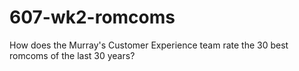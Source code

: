 # 607-wk2-romcoms
How does the Murray's Customer Experience team rate the 30 best romcoms of the last 30 years?
